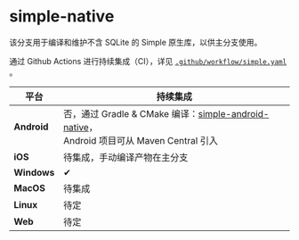 # simple-native

该分支用于编译和维护不含 SQLite 的 Simple 原生库，以供主分支使用。

通过 Github Actions 进行持续集成（CI），详见 [`.github/workflow/simple.yaml`](.github/workflows/simple.yml) 。

| 平台              | 持续集成                                                                                                                                         |
| ----------------- | ------------------------------------------------------------------------------------------------------------------------------------------------ |
| **Android** | 否，通过 Gradle & CMake 编译：[simple-android-native](https://github.com/SageMik/simple-android-native)，<br />Android 项目可从 Maven Central 引入 |
| **iOS**     | 待集成，手动编译产物在主分支                                                                                                                     |
| **Windows** | ✔                                                                                                                                               |
| **MacOS**   | 待集成                                                                                                                                           |
| **Linux**   | 待定                                                                                                                                             |
| **Web**     | 待定                                                                                                                                             |
